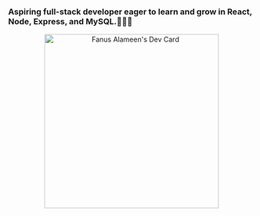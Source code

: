 ### Aspiring full-stack developer eager to learn and grow in React, Node, Express, and MySQL.👋🏻😄

<!--
**FanusAlameen/FanusAlameen** is a ✨ _special_ ✨ repository because its `README.md` (this file) appears on your GitHub profile.

Here are some ideas to get you started:

- 🔭 I’m currently working on ...
- 🌱 I’m currently learning ...
- 👯 I’m looking to collaborate on ...
- 🤔 I’m looking for help with ...
- 💬 Ask me about ...
- 📫 How to reach me: ...
- 😄 Pronouns: ...
- ⚡ Fun fact: ...
-->
<p align="center">
  <a href="https://app.daily.dev/fanusalameen"><img src="https://api.daily.dev/devcards/v2/o2m6ZnGNg4k0u0Bc0uE5p.png?type=default&r=fqn" width="356" alt="Fanus Alameen's Dev Card"/></a>
</p>
